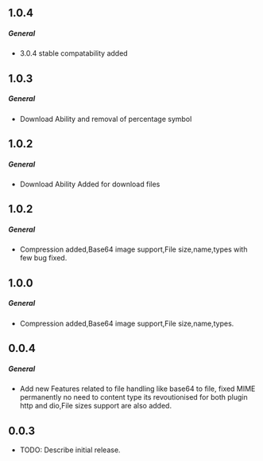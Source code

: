 ## 1.0.4
##### General
- 3.0.4 stable compatability added

## 1.0.3
##### General
- Download Ability and removal of percentage symbol

## 1.0.2
##### General
- Download Ability Added for download files

## 1.0.2
##### General
- Compression added,Base64 image support,File size,name,types with few bug fixed.

## 1.0.0
##### General
- Compression added,Base64 image support,File size,name,types.


## 0.0.4
##### General
- Add new Features related to file handling like base64 to file, fixed MIME permanently no need to content type its revoutionised for both plugin http and dio,File sizes support are also added.


## 0.0.3

* TODO: Describe initial release.
